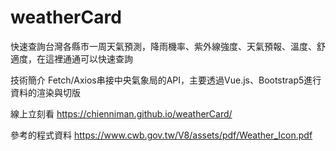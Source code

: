 # weatherCard
快速查詢台灣各縣市一周天氣預測，降雨機率、紫外線強度、天氣預報、溫度、舒適度，在這裡通通可以快速查詢<br>

技術簡介
Fetch/Axios串接中央氣象局的API，主要透過Vue.js、Bootstrap5進行資料的渲染與切版

線上立刻看
https://chienniman.github.io/weatherCard/<br>

參考的程式資料
https://www.cwb.gov.tw/V8/assets/pdf/Weather_Icon.pdf<br>

